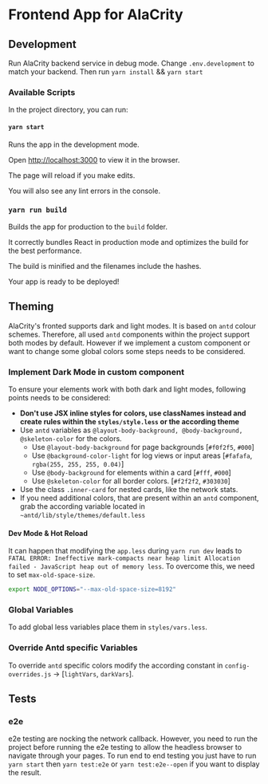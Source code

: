 # Frontend App for AlaCrity

## Development

Run AlaCrity backend service in debug mode. Change `.env.development` to match your backend. Then run `yarn install` && `yarn start`

### Available Scripts

In the project directory, you can run:

#### `yarn start`

Runs the app in the development mode.

Open [http://localhost:3000](http://localhost:3000) to view it in the browser.

The page will reload if you make edits.

You will also see any lint errors in the console.

### `yarn run build`

Builds the app for production to the `build` folder.

It correctly bundles React in production mode and optimizes the build for the best performance.

The build is minified and the filenames include the hashes.

Your app is ready to be deployed!

## Theming

AlaCrity's fronted supports dark and light modes. It is based on `antd` colour schemes. Therefore, all used `antd` components within the project support both modes by default. However if we implement a custom component or want to change some global colors some steps needs to be considered.

### Implement Dark Mode in custom component

To ensure your elements work with both dark and light modes, following points needs to be considered:

- **Don't use JSX inline styles for colors, use classNames instead and create rules within the `styles/style.less` or the according theme**
- Use `antd` variables as `@layout-body-background, @body-background, @skeleton-color` for the colors.
    - Use `@layout-body-background` for page backgrounds [`#f0f2f5`, `#000`]
    - Use `@background-color-light` for log views or input areas [`#fafafa`, `rgba(255, 255, 255, 0.04)`]
    - Use `@body-background` for elements within a card [`#fff`, `#000`]
    - Use `@skeleton-color` for all border colors. [`#f2f2f2`, `#303030`]
- Use the class `.inner-card` for nested cards, like the network stats.
- If you need additional colors, that are present within an `antd` component, grab the according variable located in `~antd/lib/style/themes/default.less`

#### Dev Mode & Hot Reload

It can happen that modifying the `app.less` during `yarn run dev` leads to `FATAL ERROR: Ineffective mark-compacts near heap limit Allocation failed - JavaScript heap out of memory less`. To overcome this, we need to set `max-old-space-size`.

```bash
export NODE_OPTIONS="--max-old-space-size=8192"
```

### Global Variables

To add global less variables place them in `styles/vars.less`.

### Override Antd specific Variables

To override `antd` specific colors modify the according constant in `config-overrides.js` -> [`lightVars`, `darkVars`].

## Tests

### e2e

e2e testing are nocking the network callback.
However, you need to run the project before running the e2e testing to allow the headless browser to navigate through your pages.
To run end to end testing you just have to run `yarn start` then `yarn test:e2e` or `yarn test:e2e--open` if you want to display the result.
